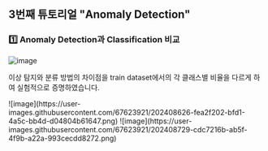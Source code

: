 ## 3번째 튜토리얼 "Anomaly Detection"

### 1️⃣ Anomaly Detection과 Classification 비교
![image](https://user-images.githubusercontent.com/67623921/202409299-0221d96f-e280-4e10-9d6e-9ab107dda0d5.png)


이상 탐지와 분류 방법의 차이점을 train dataset에서의 각 클래스별 비율을 다르게 하여 실험적으로 증명하였습니다. 

<Classification>
![image](https://user-images.githubusercontent.com/67623921/202408626-fea2f202-bfd1-4a5c-bb4d-d04804b61647.png)

<Anomaly Detection>
![image](https://user-images.githubusercontent.com/67623921/202408729-cdc7216b-ab5f-4f9b-a22a-993cecdd8272.png)
